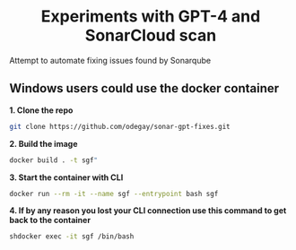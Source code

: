 <div align="center">
  <h1>Experiments with GPT-4 and SonarCloud scan</h1>
</div>

<div>
	Attempt to automate fixing issues found by Sonarqube
</div>

## Windows users could use the docker container
<b>1. Clone the repo </b>
```sh
git clone https://github.com/odegay/sonar-gpt-fixes.git
```
<b>2. Build the image </b>
```sh
docker build . -t sgf"
```
<b>3. Start the container with CLI </b>
```sh
docker run --rm -it --name sgf --entrypoint bash sgf
```
<b>4. If by any reason you lost your CLI connection use this command to get back to the container</b>
```sh
shdocker exec -it sgf /bin/bash
```

